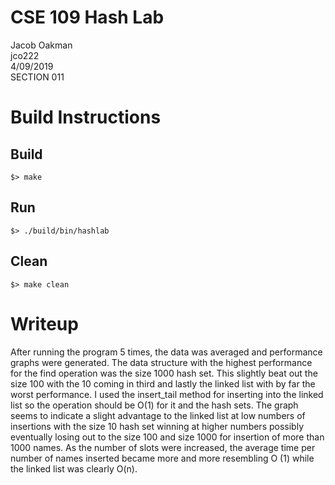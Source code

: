 # CSE 109 Hash Lab
Jacob Oakman   
jco222    
4/09/2019    
SECTION 011

# Build Instructions
## Build
```
$> make
```

## Run
```
$> ./build/bin/hashlab
```

## Clean
```
$> make clean
```

# Writeup

After running the program 5 times, the data was averaged and performance graphs were generated. The data structure with the highest performance for the find operation was the size 1000 hash set. This slightly beat out the size 100 with the 10 coming in third and lastly the linked list with by far the worst performance. I used the insert_tail method for inserting into the linked list so the operation should be O(1) for it and the hash sets. The graph seems to indicate a slight advantage to the linked list at low numbers of insertions with the size 10 hash set winning at higher numbers possibly eventually losing out to the size 100 and size 1000 for insertion of more than 1000 names. As the number of slots were increased, the average time per number of names inserted became more and more resembling O (1) while the linked list was clearly O(n).
